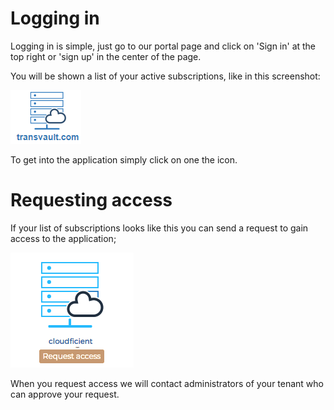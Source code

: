 # Logging in

Logging in is simple, just go to our portal page and click on 'Sign in' at the top right or 'sign up' in the center of the page.

You will be shown a list of your active subscriptions, like in this screenshot:

![subscription](./images/transvault-subscription.png "Subscription for your tenant")

To get into the application simply click on one the icon.

# Requesting access

If your list of subscriptions looks like this you can send a request to gain access to the application;

![requestaccess](./images/requestaccess.png "Request access to your tenant")

When you request access we will contact administrators of your tenant who can approve your request.
